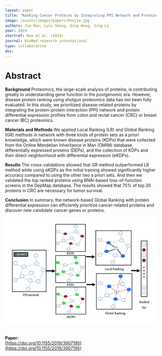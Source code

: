 ```yaml
---
layout: paper
title: "Ranking Cancer Proteins by Integrating PPI Network and Protein Expression Profiles"
image: /assets/images/papers/Renjie.jpg
authors: Jie Ren, Lulu Shang, Qing Wang, Jing Li
year: 2019
shortref: Ren et al. (2019) 
journal: BioMed research international
type: collaborative
doi: 
---
```


# Abstract

**Background**
Proteomics, the large-scale analysis of proteins, is contributing greatly to understanding gene function in the postgenomic era. However, disease protein ranking using shotgun proteomics data has not been fully evaluated. In this study, we prioritized disease-related proteins by integrating the protein-protein interaction (PPI) network and protein differential expression profiles from colon and rectal cancer (CRC) or breast cancer (BC) proteomics. 

**Materials and Methods**
We applied Local Ranking (LR) and Global Ranking (GR) methods in network with three kinds of protein sets as a priori knowledge, which were known disease proteins (KDPs) that were collected from the Online Mendelian Inheritance in Man (OMIM) database, differentially expressed proteins (DEPs), and the collection of KDPs and their direct neighborhood with differential expression (eKDPs). 

**Results**
The cross-validations showed that GR method outperformed LR method while using eKDPs as the initial training showed significantly higher accuracy compared to using the other two a priori sets. And then we validated the top ranked proteins using RNAi-based loss-of-function screens in the DepMap database. The results showed that 75% of top 20 proteins in CRC are necessary for tumor survival. 

**Conclusion**
In summary, the network-based Global Ranking with protein differential expression can efficiently prioritize cancer-related proteins and discover new candidate cancer genes or proteins.
<br />

<div class="middle">
    <img src="/assets/images/papers/Renjie.jpg" alt="photo" width="500"/>
</div>

<br />

**Paper:**
<br />
[https://doi.org/10.1155/2019/3907195](https://doi.org/10.1155/2019/3907195)
<br />
